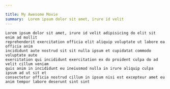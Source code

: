 ```yaml
---

title: My Awesome Movie
summary:  Lorem ipsum dolor sit amet, irure id velit 
---
```




    Lorem ipsum dolor sit amet, irure id velit adipisicing do elit sit enim ad mollit
    reprehenderit exercitation officia elit aliquip voluptate ut labore ea officia anim
    incididunt aute nostrud sit sit nulla ipsum et cupidatat commodo voluptate aute
    exercitation qui incididunt exercitation ex do proident culpa do ad velit cillum veniam 
    quis anim in incididunt eu ineiusmod nulla in irure aliquip culpa ipsum ad ut sit et 
    consectetur officia nostrud cillum in ipsum nisi est excepteur amet eu anim tempor labore deserunt sint sint